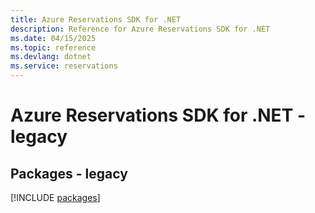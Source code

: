 ```yaml
---
title: Azure Reservations SDK for .NET
description: Reference for Azure Reservations SDK for .NET
ms.date: 04/15/2025
ms.topic: reference
ms.devlang: dotnet
ms.service: reservations
---
```

# Azure Reservations SDK for .NET - legacy
## Packages - legacy
[!INCLUDE [packages](reservations-index.md)]